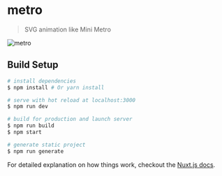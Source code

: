 # metro

> SVG animation like Mini Metro

![metro](https://user-images.githubusercontent.com/1443118/36941457-0249d310-1f9f-11e8-8940-fa52497994be.gif)

## Build Setup

```bash
# install dependencies
$ npm install # Or yarn install

# serve with hot reload at localhost:3000
$ npm run dev

# build for production and launch server
$ npm run build
$ npm start

# generate static project
$ npm run generate
```

For detailed explanation on how things work, checkout the [Nuxt.js docs](https://github.com/nuxt/nuxt.js).
